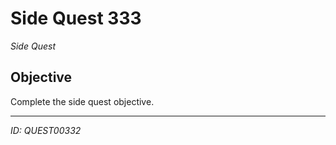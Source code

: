 # Side Quest 333

*Side Quest*

## Objective
Complete the side quest objective.

---
*ID: QUEST00332*